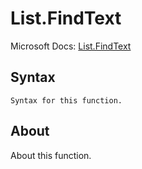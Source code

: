 ---
---

# List.FindText

Microsoft Docs: [List.FindText](https://docs.microsoft.com/en-us/powerquery-m/list-findtext)

## Syntax

```powerquery-m
Syntax for this function.
```

## About

About this function.

